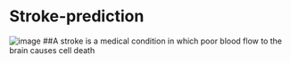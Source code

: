 # Stroke-prediction
![image](https://github.com/osama-alani/Stroke-prediction/assets/133378136/4fbb55c5-e119-4c4f-be23-d0d7373a3b7c)
##A stroke is a medical condition in which poor blood flow to the brain causes cell death
